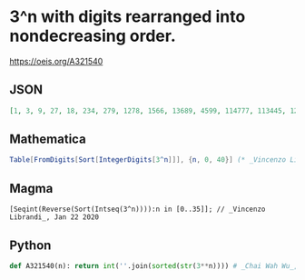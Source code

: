 # 3^n with digits rearranged into nondecreasing order\.
https://oeis.org/A321540
## JSON
```JSON
[1, 3, 9, 27, 18, 234, 279, 1278, 1566, 13689, 4599, 114777, 113445, 1233459, 2467899, 1344789, 1234467, 11123469, 23447889, 1112246667, 134446788, 12333456, 113356899, 11234477889, 122234456889, 23444678889, 1222345568889, 2445567778899]
```
## Mathematica
```Mathematica
Table[FromDigits[Sort[IntegerDigits[3^n]]], {n, 0, 40}] (* _Vincenzo Librandi_, Jan 22 2020 *)
```
## Magma
```Magma
[Seqint(Reverse(Sort(Intseq(3^n)))):n in [0..35]]; // _Vincenzo Librandi_, Jan 22 2020
```
## Python
```Python
def A321540(n): return int(''.join(sorted(str(3**n)))) # _Chai Wah Wu_, Nov 10 2022
```

